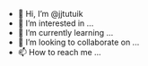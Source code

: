 - 👋 Hi, I’m @jjtutuik
- 👀 I’m interested in ...
- 🌱 I’m currently learning ...
- 💞️ I’m looking to collaborate on ...
- 📫 How to reach me ...

<!---
jjtutuik/jjtutuik is a ✨ special ✨ repository because its `README.md` (this file) appears on your GitHub profile.
You can click the Preview link to take a look at your changes.
--->
